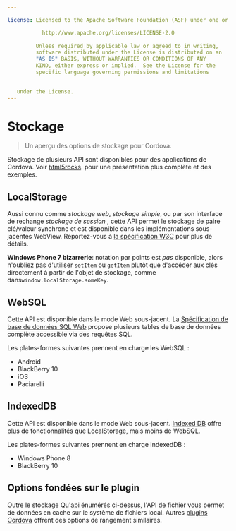 ```yaml
---

license: Licensed to the Apache Software Foundation (ASF) under one or more contributor license agreements. See the NOTICE file distributed with this work for additional information regarding copyright ownership. The ASF licenses this file to you under the Apache License, Version 2.0 (the "License"); you may not use this file except in compliance with the License. You may obtain a copy of the License at

           http://www.apache.org/licenses/LICENSE-2.0
    
         Unless required by applicable law or agreed to in writing,
         software distributed under the License is distributed on an
         "AS IS" BASIS, WITHOUT WARRANTIES OR CONDITIONS OF ANY
         KIND, either express or implied.  See the License for the
         specific language governing permissions and limitations
    

   under the License.
---
```


# Stockage

> Un aperçu des options de stockage pour Cordova.

Stockage de plusieurs API sont disponibles pour des applications de Cordova. Voir [html5rocks][1]. pour une présentation plus complète et des exemples.

 [1]: http://www.html5rocks.com/en/features/storage

## LocalStorage

Aussi connu comme *stockage web*, *stockage simple*, ou par son interface de rechange *stockage de session* , cette API permet le stockage de paire clé/valeur synchrone et est disponible dans les implémentations sous-jacentes WebView. Reportez-vous à [la spécification W3C][2] pour plus de détails.

 [2]: http://www.w3.org/TR/webstorage/

**Windows Phone 7 bizarrerie**: notation par points est *pas* disponible, alors n'oubliez pas d'utiliser `setItem` ou `getItem` plutôt que d'accéder aux clés directement à partir de l'objet de stockage, comme dans`window.localStorage.someKey`.

## WebSQL

Cette API est disponible dans le mode Web sous-jacent. La [Spécification de base de données SQL Web][3] propose plusieurs tables de base de données complète accessible via des requêtes SQL.

 [3]: http://dev.w3.org/html5/webdatabase/

Les plates-formes suivantes prennent en charge les WebSQL :

*   Android
*   BlackBerry 10
*   iOS
*   Paciarelli

## IndexedDB

Cette API est disponible dans le mode Web sous-jacent. [Indexed DB][4] offre plus de fonctionnalités que LocalStorage, mais moins de WebSQL.

 [4]: http://www.w3.org/TR/IndexedDB/

Les plates-formes suivantes prennent en charge IndexedDB :

*   Windows Phone 8
*   BlackBerry 10

## Options fondées sur le plugin

Outre le stockage Qu'api énumérés ci-dessus, l'API de fichier vous permet de données en cache sur le système de fichiers local. Autres [plugins Cordova][5] offrent des options de rangement similaires.

 [5]: http://plugins.cordova.io/